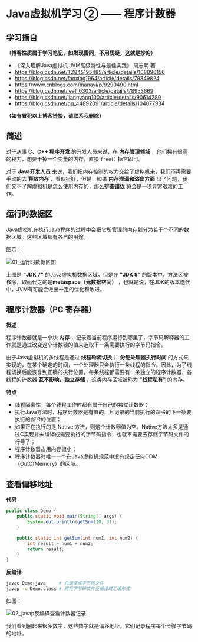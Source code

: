 # Java虚拟机学习 ② —— 程序计数器

## 学习摘自

**（博客性质属于学习笔记，如发现雷同，不用质疑，这就是抄的）**

* 《深入理解Java虚拟机  JVM高级特性与最佳实践》  周志明 著
* https://blog.csdn.net/TZ845195485/article/details/108096156
* https://blog.csdn.net/fanxing1964/article/details/79349824
* https://www.cnblogs.com/manayi/p/9290490.html
* https://blog.csdn.net/leaf_0303/article/details/78953669
* https://blog.csdn.net/jiangyang100/article/details/90614280
* https://blog.csdn.net/qq_44892091/article/details/104077934

**（如有冒犯以上博客链接，请联系我删除）**



## 简述

对于从事 **C、C++ 程序开发** 的开发人员来说，在 **内存管理领域** ，他们拥有很高的权力，想要干掉一个变量的内存，直接  `free()`  掉它即可。

对于 **Java开发人员** 来说，我们把内存控制的权力交给了虚拟机来，我们不再需要手动的去 **释放内存** ，看似挺好，但是，如果 **内存泄漏和溢出方面** 出了问题，我们又不了解虚拟机是怎么使用内存的，那么**排查错误** 将会是一项异常艰难的工作。



## 运行时数据区

Java虚拟机在执行Java程序的过程中会把它所管理的内存划分为若干个不同的数据区域。这些区域都有各自的用途。

图示：

![01_运行时数据区图](C:\rep\diary\笔记\JVM\doc\01_运行时数据区图.jpg)

上图是 **"JDK 7"** 的Java虚拟机数据区域，但是在 **"JDK 8"** 的版本中，方法区被移除，取而代之的是**metaspace（元数据空间）** ，也就是说，在JDK的版本迭代中，JVM有可能会做出一定的优化和改进。



## 程序计数器（PC 寄存器）

**概述**

程序计数器就是一小块 **内存** ，记录着当前程序运行到哪里了，字节码解释器的工作就是通过改变这个计数器的值来选取下一条需要执行的字节码指令。

由于Java虚拟机的多线程是通过 **线程轮流切换** 并 **分配处理器执行时间** 的方式来实现的，在某个确定的时间，一个处理器只会执行一条线程的指令。因此，为了线程切换后能恢复到正确的执行位置，每条线程都需要有一条独立的程序计数器，各线程的计数器 **互不影响，独立存储** ，这类内存区域被称为  **"线程私有"**  的内存。



**特点**

* 线程隔离性，每个线程工作时都有属于自己的独立计数器；
* 执行Java方法时，程序计数器是有值的，且记录的当前执行的*指令*的下一条要执行的*指令*的位置；
* 如果正在执行的是 Native 方法，则这个计数器值为空。Native方法大多是通过C实现并未编译成需要执行的字节码指令，也就不需要去存储字节码文件的行号了；
* 程序计数器占用内存很小；
* 程序计数器时唯一一个在Java虚拟机规范中没有规定任何OOM（OutOfMemory）的区域。



## 查看偏移地址

**代码**

```java
public class Demo {
	public static void main(String[] args) {
		System.out.println(getSum(10, 3));
	}

	public static int getSum(int num1, int num2) {
		int result = num1 + num2;
		return result;
	}
}
```



**反编译**

```bash
javac Demo.java		# 先编译成字节码文件
javap -c Demo.class	# 再将字节码文件反编译成汇编形式
```

如图：

![02_javap反编译查看计数器记录](C:\rep\diary\笔记\JVM\doc\02_javap反编译查看计数器记录.png)

我们看到圈起来很多数字，这些数字就是偏移地址，它们记录程序每个步骤字节码的地址。

